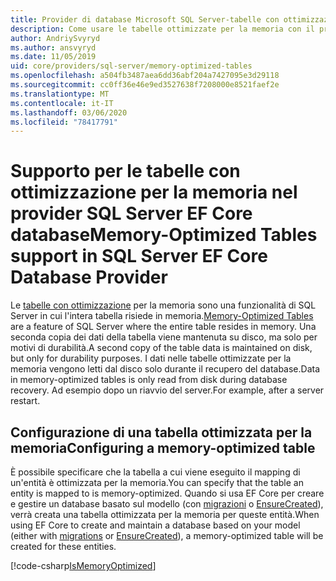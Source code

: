 ```yaml
---
title: Provider di database Microsoft SQL Server-tabelle con ottimizzazione per la memoria-EF Core
description: Come usare le tabelle ottimizzate per la memoria con il provider di database Entity Framework Core di SQL Server
author: AndriySvyryd
ms.author: ansvyryd
ms.date: 11/05/2019
uid: core/providers/sql-server/memory-optimized-tables
ms.openlocfilehash: a504fb3487aea6dd36abf204a7427095e3d29118
ms.sourcegitcommit: cc0ff36e46e9ed3527638f7208000e8521faef2e
ms.translationtype: MT
ms.contentlocale: it-IT
ms.lasthandoff: 03/06/2020
ms.locfileid: "78417791"
---
```

# <a name="memory-optimized-tables-support-in-sql-server-ef-core-database-provider"></a><span data-ttu-id="00644-103">Supporto per le tabelle con ottimizzazione per la memoria nel provider SQL Server EF Core database</span><span class="sxs-lookup"><span data-stu-id="00644-103">Memory-Optimized Tables support in SQL Server EF Core Database Provider</span></span>

<span data-ttu-id="00644-104">Le [tabelle con ottimizzazione](/sql/relational-databases/in-memory-oltp/memory-optimized-tables) per la memoria sono una funzionalità di SQL Server in cui l'intera tabella risiede in memoria.</span><span class="sxs-lookup"><span data-stu-id="00644-104">[Memory-Optimized Tables](/sql/relational-databases/in-memory-oltp/memory-optimized-tables) are a feature of SQL Server where the entire table resides in memory.</span></span> <span data-ttu-id="00644-105">Una seconda copia dei dati della tabella viene mantenuta su disco, ma solo per motivi di durabilità.</span><span class="sxs-lookup"><span data-stu-id="00644-105">A second copy of the table data is maintained on disk, but only for durability purposes.</span></span> <span data-ttu-id="00644-106">I dati nelle tabelle ottimizzate per la memoria vengono letti dal disco solo durante il recupero del database.</span><span class="sxs-lookup"><span data-stu-id="00644-106">Data in memory-optimized tables is only read from disk during database recovery.</span></span> <span data-ttu-id="00644-107">Ad esempio dopo un riavvio del server.</span><span class="sxs-lookup"><span data-stu-id="00644-107">For example, after a server restart.</span></span>

## <a name="configuring-a-memory-optimized-table"></a><span data-ttu-id="00644-108">Configurazione di una tabella ottimizzata per la memoria</span><span class="sxs-lookup"><span data-stu-id="00644-108">Configuring a memory-optimized table</span></span>

<span data-ttu-id="00644-109">È possibile specificare che la tabella a cui viene eseguito il mapping di un'entità è ottimizzata per la memoria.</span><span class="sxs-lookup"><span data-stu-id="00644-109">You can specify that the table an entity is mapped to is memory-optimized.</span></span> <span data-ttu-id="00644-110">Quando si usa EF Core per creare e gestire un database basato sul modello (con [migrazioni](xref:core/managing-schemas/migrations/index) o [EnsureCreated](/dotnet/api/Microsoft.EntityFrameworkCore.Storage.IDatabaseCreator.EnsureCreated)), verrà creata una tabella ottimizzata per la memoria per queste entità.</span><span class="sxs-lookup"><span data-stu-id="00644-110">When using EF Core to create and maintain a database based on your model (either with [migrations](xref:core/managing-schemas/migrations/index) or [EnsureCreated](/dotnet/api/Microsoft.EntityFrameworkCore.Storage.IDatabaseCreator.EnsureCreated)), a memory-optimized table will be created for these entities.</span></span>

[!code-csharp[IsMemoryOptimized](../../../../samples/core/SqlServer/InMemory/InMemoryContext.cs?name=IsMemoryOptimized)]
